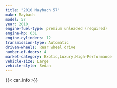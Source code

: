 ```yaml
---
title: "2010 Maybach 57"
make: Maybach
model: 57
year: 2010
engine-fuel-type: premium unleaded (required)
engine-hp: 631
engine-cylinders: 12
transmission-type: Automatic
driven-wheels: Rear wheel drive
number-of-doors: 4
market-category: Exotic,Luxury,High-Performance
vehicle-size: Large
vehicle-style: Sedan
---
```


{{< car_info >}}
